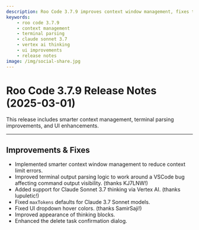 ```yaml
---
description: Roo Code 3.7.9 improves context window management, fixes terminal output parsing, adds Claude Sonnet 3.7 thinking support, and enhances UI elements.
keywords:
    - roo code 3.7.9
    - context management
    - terminal parsing
    - claude sonnet 3.7
    - vertex ai thinking
    - ui improvements
    - release notes
image: /img/social-share.jpg
---
```


# Roo Code 3.7.9 Release Notes (2025-03-01)

This release includes smarter context management, terminal parsing improvements, and UI enhancements.

---

## Improvements & Fixes

- Implemented smarter context window management to reduce context limit errors.
- Improved terminal output parsing logic to work around a VSCode bug affecting command output visibility. (thanks KJ7LNW!)
- Added support for Claude Sonnet 3.7 thinking via Vertex AI. (thanks lupuletic!)
- Fixed `maxTokens` defaults for Claude 3.7 Sonnet models.
- Fixed UI dropdown hover colors. (thanks SamirSaji!)
- Improved appearance of thinking blocks.
- Enhanced the delete task confirmation dialog.
